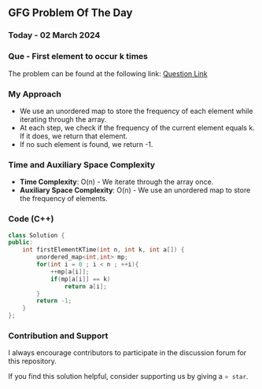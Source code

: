 ## GFG Problem Of The Day

### Today - 02 March 2024
### Que - First element to occur k times
The problem can be found at the following link: [Question Link](https://www.geeksforgeeks.org/problems/first-element-to-occur-k-times5150/1)

### My Approach
- We use an unordered map to store the frequency of each element while iterating through the array.
- At each step, we check if the frequency of the current element equals k. If it does, we return that element.
- If no such element is found, we return -1.

### Time and Auxiliary Space Complexity

- **Time Complexity**: O(n) - We iterate through the array once.
- **Auxiliary Space Complexity**: O(n) - We use an unordered map to store the frequency of elements.

### Code (C++)
```cpp
class Solution {
public:
    int firstElementKTime(int n, int k, int a[]) {
        unordered_map<int,int> mp;
        for(int i = 0 ; i < n ; ++i){
            ++mp[a[i]];
            if(mp[a[i]] == k)
                return a[i];
        }
        return -1;
    }
};
```

### Contribution and Support

I always encourage contributors to participate in the discussion forum for this repository.

If you find this solution helpful, consider supporting us by giving a `⭐ star`.
